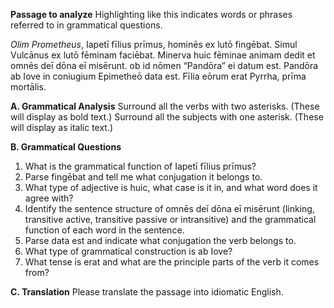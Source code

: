 **Passage to analyze**
Highlighting like this indicates words or phrases referred to in grammatical questions.

*Olim Prometheus*, Iapetī fīlius prīmus, hominēs ex lutō fingēbat. Simul Vulcānus ex lutō fēminam faciēbat. Minerva huic fēminae animam dedit et omnēs deī dōna eī misērunt. ob id nōmen “Pandōra” ei datum est. Pandōra ab Iove in coniugium Epimetheō data est. Fīlia eōrum erat Pyrrha, prīma mortālis.

**A. Grammatical Analysis**
Surround all the verbs with two asterisks. (These will display as bold text.) Surround all the subjects with one asterisk. (These will display as italic text.)


**B. Grammatical Questions**
1. What is the grammatical function of Iapetī fīlius prīmus?
2. Parse fingēbat and tell me what conjugation it belongs to.
3. What type of adjective is huic, what case is it in, and what word does it agree with?
4. Identify the sentence structure of omnēs deī dōna eī misērunt (linking, transitive active, transitive passive or intransitive) and the grammatical function of each word in the sentence.
5. Parse data est and indicate what conjugation the verb belongs to.
6. What type of grammatical construction is ab Iove?
7. What tense is erat and what are the principle parts of the verb it comes from?


**C. Translation**
Please translate the passage into idiomatic English.

